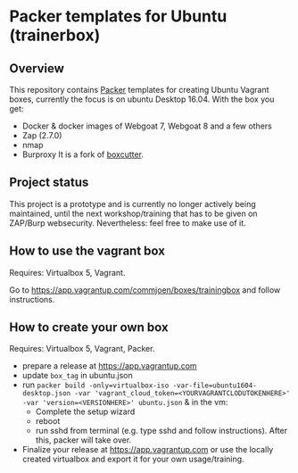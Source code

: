 # Packer templates for Ubuntu (trainerbox)

## Overview

This repository contains [Packer](https://packer.io/) templates for creating Ubuntu Vagrant boxes, currently the focus is on ubuntu Desktop 16.04. With the box you get:
- Docker & docker images of Webgoat 7, Webgoat 8 and a few others
- Zap (2.7.0)
- nmap
- Burproxy
It is a fork of [boxcutter](https://github.com/boxcutter/ubuntu).

## Project status

This project is a prototype and is currently no longer actively being maintained, until the next workshop/training that has to be given on ZAP/Burp websecurity. Nevertheless: feel free to make use of it.

## How to use the vagrant box

Requires: Virtualbox 5, Vagrant.

Go to https://app.vagrantup.com/commjoen/boxes/trainingbox and follow instructions.

## How to create your own box
Requires: Virtualbox 5, Vagrant, Packer.

- prepare a release at https://app.vagrantup.com
- update `box_tag` in ubuntu.json
- run `packer build -only=virtualbox-iso -var-file=ubuntu1604-desktop.json -var 'vagrant_cloud_token=<YOURVAGRANTCLODUTOKENHERE>' -var 'version=<VERSIONHERE>' ubuntu.json` & in the vm:
  - Complete the setup wizard
  - reboot
  - run sshd from terminal (e.g. type sshd and follow instructions). After this, packer will take over.
- Finalize your release at https://app.vagrantup.com or use the locally created virtualbox and export it for your own usage/training.
